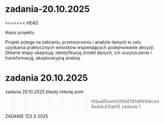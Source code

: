 # zadania-20.10.2025
<<<<<<< HEAD

#opis projektu

Projekt polega na zebraniu, przetworzeniu i analizie danych w celu uzyskania praktycznych
wniosków wspierających podejmowanie decyzji. Główne etapy obejmują: identyfikację źródeł
danych, ich oczyszczenie i transformację, eksploracyjną analizę.

zadania 20.10.2025
=======
zadania 20.10.2025
blazej
mikolaj
piotr
>>>>>>> fd5ad82eefe5f59d781d691b8ced8edab43fab15
zadanie 1

ZADANIE 123 S
2025